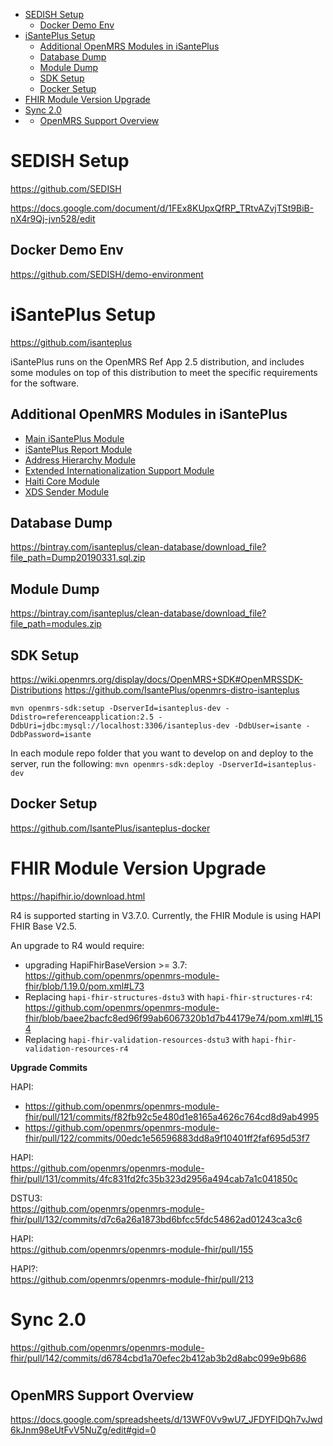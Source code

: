 
- [SEDISH Setup](#sedish-setup)
  - [Docker Demo Env](#docker-demo-env)
- [iSantePlus Setup](#isanteplus-setup)
  - [Additional OpenMRS Modules in iSantePlus](#additional-openmrs-modules-in-isanteplus)
  - [Database Dump](#database-dump)
  - [Module Dump](#module-dump)
  - [SDK Setup](#sdk-setup)
  - [Docker Setup](#docker-setup)
- [FHIR Module Version Upgrade](#fhir-module-version-upgrade)
- [Sync 2.0](#sync-20)
- [](#)
  - [OpenMRS Support Overview](#openmrs-support-overview)

# SEDISH Setup
https://github.com/SEDISH

https://docs.google.com/document/d/1FEx8KUpxQfRP_TRtvAZvjTSt9BiB-nX4r9Qj-jvn528/edit

## Docker Demo Env
https://github.com/SEDISH/demo-environment

# iSantePlus Setup
https://github.com/isanteplus

iSantePlus runs on the OpenMRS Ref App 2.5 distribution, and includes some modules on top of this distribution to meet the specific requirements for the software.


## Additional OpenMRS Modules in iSantePlus
- [Main iSantePlus Module](https://github.com/IsantePlus/openmrs-module-isanteplus)
- [iSantePlus Report Module](https://github.com/IsantePlus/openmrs-module-isanteplusreports)
- [Address Hierarchy Module](https://github.com/openmrs/openmrs-module-addresshierarchy)
- [Extended Internationalization Support Module](https://github.com/openmrs/openmrs-module-exti18n)
- [Haiti Core Module](https://github.com/openmrs/openmrs-module-haiticore)
- [XDS Sender Module](https://github.com/IsantePlus/openmrs-module-xds-sender)

## Database Dump
https://bintray.com/isanteplus/clean-database/download_file?file_path=Dump20190331.sql.zip

## Module Dump
https://bintray.com/isanteplus/clean-database/download_file?file_path=modules.zip

## SDK Setup
https://wiki.openmrs.org/display/docs/OpenMRS+SDK#OpenMRSSDK-Distributions
https://github.com/IsantePlus/openmrs-distro-isanteplus

`mvn openmrs-sdk:setup -DserverId=isanteplus-dev -Ddistro=referenceapplication:2.5 -DdbUri=jdbc:mysql://localhost:3306/isanteplus-dev -DdbUser=isante -DdbPassword=isante` 

In each module repo folder that you want to develop on and deploy to the server, run the following:
`mvn openmrs-sdk:deploy -DserverId=isanteplus-dev`

## Docker Setup
https://github.com/IsantePlus/isanteplus-docker


# FHIR Module Version Upgrade
https://hapifhir.io/download.html

R4 is supported starting in V3.7.0. Currently, the FHIR Module is using HAPI FHIR Base V2.5.

An upgrade to R4 would require:
- upgrading HapiFhirBaseVersion >= 3.7: https://github.com/openmrs/openmrs-module-fhir/blob/1.19.0/pom.xml#L73
- Replacing `hapi-fhir-structures-dstu3` with `hapi-fhir-structures-r4`: https://github.com/openmrs/openmrs-module-fhir/blob/baee2bacfc8ed96f99ab6067320b1d7b44179e74/pom.xml#L154
- Replacing `hapi-fhir-validation-resources-dstu3` with `hapi-fhir-validation-resources-r4`

**Upgrade Commits**

HAPI:  
- https://github.com/openmrs/openmrs-module-fhir/pull/121/commits/f82fb92c5e480d1e8165a4626c764cd8d9ab4995
- https://github.com/openmrs/openmrs-module-fhir/pull/122/commits/00edc1e56596883dd8a9f10401ff2faf695d53f7

HAPI:  
https://github.com/openmrs/openmrs-module-fhir/pull/131/commits/4fc831fd2fc35b323d2956a494cab7a1c041850c

DSTU3:  
https://github.com/openmrs/openmrs-module-fhir/pull/132/commits/d7c6a26a1873bd6bfcc5fdc54862ad01243ca3c6

HAPI:  
https://github.com/openmrs/openmrs-module-fhir/pull/155

HAPI?:  
https://github.com/openmrs/openmrs-module-fhir/pull/213


# Sync 2.0
https://github.com/openmrs/openmrs-module-fhir/pull/142/commits/d6784cbd1a70efec2b412ab3b2d8abc099e9b686

# 
## OpenMRS Support Overview
https://docs.google.com/spreadsheets/d/13WF0Vv9wU7_JFDYFlDQh7vJwd6kJnm98eUtFvV5NuZg/edit#gid=0
